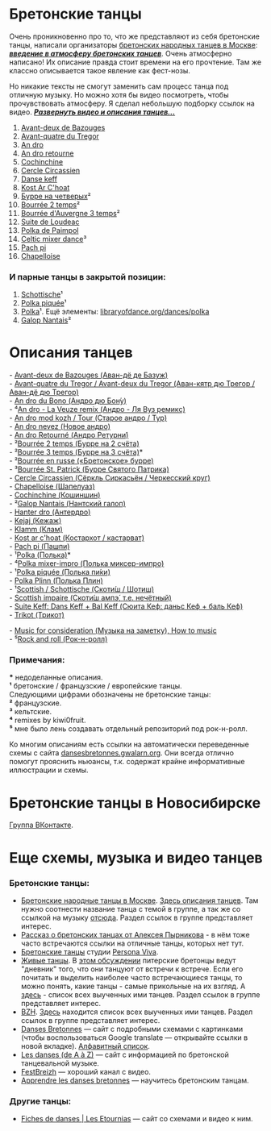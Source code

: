 Бретонские танцы
================
Очень проникновенно про то, что же представляют из себя бретонские танцы, написали организаторы [бретонских народных танцев в Москве](https://vk.com/club25749886): [***введение в атмосферу бретонских танцев***](text-intro.md). Очень атмосферно написано! Их описание правда стоит времени на его прочтение. Там же классно описывается такое явление как фест-нозы.

Но никакие тексты не смогут заменить сам процесс танца под отличную музыку. Но можно хотя бы видео посмотреть, чтобы прочувствовать атмосферу. Я сделал небольшую подборку ссылок на видео. ***[Развернуть видео и описания танцев...](README.md)***

1. [Avant-deux de Bazouges](https://www.youtube.com/watch?v=Ncds8-FMaEI)
2. [Avant-quatre du Tregor](https://www.youtube.com/watch?v=H5DNoZ2F3jw)
3. [An dro](https://www.youtube.com/watch?v=p_i027FhnyA)
4. [An dro retourne](https://www.youtube.com/watch?v=EUHjpInr1nA)
5. [Cochinchine](https://vk.com/video-25749886_170748467)
6. [Cercle Circassien](https://www.youtube.com/watch?v=JUIEfPi_SgY)
7. [Danse keff](https://www.youtube.com/watch?v=B6qej91iYLc)
8. [Kost Ar C'hoat](https://www.youtube.com/watch?v=EAVpaW_7qlQ)
9. [Бурре на четверых](https://vk.com/video-25749886_162534468)²
10. [Bourrée 2 temps](https://www.youtube.com/watch?v=Fos5IOLRHK8)²
11. [Bourrée d'Auvergne 3 temps](https://www.youtube.com/watch?v=TfQNjN_WHCU)²
12. [Suite de Loudeac](https://www.youtube.com/watch?v=SOd9E8XKemA)
13. [Polka de Paimpol](https://vk.com/video39341115_456239021)
14. [Celtic mixer dance](https://www.youtube.com/watch?v=Yi5kxzNWQmQ)³
15. [Pach pi](https://www.youtube.com/watch?v=5eDQmwe1Zlo)
16. [Chapelloise](https://www.youtube.com/watch?v=XwNRitt0AFo)

### И парные танцы в закрытой позиции:

1. [Schottische](https://www.youtube.com/watch?v=vwHZvw7jk94)¹
2. [Polka piquée](https://www.youtube.com/watch?v=FcS_BrHe9PU)¹
3. [Polka](https://youtu.be/sVnfVUWiBTU?t=20)¹. Ещё элементы: [libraryofdance.org/dances/polka](http://www.libraryofdance.org/dances/polka/)
4. [Galop Nantais](https://www.youtube.com/watch?v=aQUtWD-o9NE)²

Описания танцев
===============
\- [Avant-deux de Bazouges (Аван-дё де Базуж)](avant-deux-de-bazouges.md)  
\- [Avant-quatre du Tregor / Avant-deux du Tregor (Аван-кятр дю Трегор / Аван-дё дю Трегор)](avant-quatre-du-tregor.md)  
\- [An dro du Bono (Андро дю Бон́у)](an-dro-du-bono.md)  
\- ⁴[An dro - La Veuze remix (Андро - Ля Вуз ремикс)](an-dro-la-veuze-remix.md)  
\- [An dro mod kozh / Tour (Старое андро / Тур)](tour-an-dro-mod-kozh.md)  
\- [An dro nevez (Новое андро)](an-dro-nevez.md)  
\- [An dro Retourné (Андро Ретурни́)](an-dro-retourne.md)  
\- ²[Bourrée 2 temps (Бурре на 2 счёта)](bourree.md)  
\- ²[Bourrée 3 temps (Бурре на 3 счёта)](bourree-3-temps.md)\*  
\- ²[Bourrée en russe («Бретонское» бурре)](bourree-en-russe.md)  
\- ³[Bourrée St. Patrick (Бурре Святого Патрика)](bourree-st-patrick.md)  
\- [Cercle Circassien (Сёркль Сиркасьён / Черкесский круг)](cercle-circassien.md)  
\- [Chapelloise (Шапелуаз)](chapelloise.md)  
\- [Cochinchine (Кошиншин)](cochinchine.md)  
\- ²[Galop Nantais (Нантский галоп)](galop-nantais.md)  
\- [Hanter dro (Антердро)](hanter-dro.md)  
\- [Kejaj (Кежаж)](kejaj.md)  
\- [Klamm (Клам)](klamm.md)  
\- [Kost ar c'hoat (Костархот / кастарват)](kost-ar-c-hoat.md)  
\- [Pach pi (Пашпи)](pach-pi.md)  
\- ¹[Polka (Полька)](polka.md)\*  
\- ⁴[Polka mixer-impro (Полька миксер-импро)](polka-mixer-impro.md)  
\- ¹[Polka piquée (Полька пи́ки)](polka-piquee.md)  
\- [Polka Plinn (Полька Плин)](polka-plinn.md)  
\- ¹[Scottish / Schottische (Скоти́ш / Шотиш)](schottische.md)  
\- [Scottish impaire (Скоти́ш ампэ́, т.е. нечётный)](scottish-impaire.md)  
\- [Suite Keff: Dans Keff + Bal Keff (Сюита Кеф: даньс Кеф + баль Кеф)](suite-keff.md)  
\- [Trikot (Трикот)](trikot.md)  

\- [Music for consideration (Музыка на заметку), How to music](music.md)  
\- ⁵[Rock and roll (Рок-н-ролл)](rock-and-roll.md)

### Примечания:
__\*__ недоделанные описания.  
__¹__ бретонские / французские / европейские танцы.  
Следующими цифрами обозначены не бретонские танцы:  
__²__ французские.  
__³__ кельтские.  
__⁴__ remixes by kiwi0fruit.  
__⁵__ мне было лень создавать отдельный репозиторий под рок-н-ролл.

Ко многим описаниям есть ссылки на автоматически переведенные схемы с сайта [dansesbretonnes.gwalarn.org](http://dansesbretonnes.gwalarn.org). Они всегда отлично помогут прояснить ньюансы, т.к. содержат крайне информативные иллюстрации и схемы.

Бретонские танцы в Новосибирске
===============================
[Группа ВКонтакте](https://vk.com/club127030623).

Еще схемы, музыка и видео танцев
=================================
### Бретонские танцы:

- [Бретонские народные танцы в Москве](https://vk.com/club25749886). [Здесь описания танцев](https://vk.com/topic-25749886_27791034). Там нужно соотнести название танца с темой в группе, а так же со ссылкой на музыку [отсюда](https://vk.com/notes11408173). Раздел ссылок в группе представляет интерес. 
- [Рассказ о бретонских танцах от Алексея Пырникова](http://celtic-community.diary.ru/p193203999.htm?oam#more1) - в нём тоже часто встречаются ссылки на отличные танцы, которых нет тут.
- [Бретонские танцы](http://personaviva.spb.ru/?bret_dances) студии [Persona Viva](https://vk.com/club459205).
- [Живые танцы](https://vk.com/club31196395). В [этом обсуждении](https://vk.com/topic-31196395_25370716) питерские бретонцы ведут "дневник" того, что они танцуют от встречи к встрече. Если его почитать и выделить наиболее часто встречающиеся танцы, то можно понять, какие танцы - самые прикольные на их взгляд. А [здесь](https://vk.com/topic-31196395_29427388) - список всех выученных ими танцев. Раздел ссылок в группе представляет интерес.
- [BZH](https://vk.com/club640304). [Здесь](https://vk.com/topic-640304_9414805) находится список всех выученных ими танцев. Раздел ссылок в группе представляет интерес.
- [Danses Bretonnes](http://dansesbretonnes.gwalarn.org) — сайт с подробными схемами с картинками (чтобы воспользоваться Google translate — открывайте ссылки в новой вкладке). [Алфавитный список](http://dansesbretonnes.gwalarn.org/accueil/alphabetique.html).
- [Les danses (de A à Z)](http://nozbreizh.fr/index.php?option=com_content&task=view&id=20&Itemid=37&lettre_param=A#A) — сайт с информацией по бретонской танцевальной музыке.
- [FestBreizh](https://www.youtube.com/channel/UCjwYudG6SWmI2mz1wS_eijA) — хороший канал с видео.
- [Apprendre les danses bretonnes](http://lannig.e-monsite.com/) — научитесь бретонским танцам.

### Другие танцы:

- [Fiches de danses | Les Etournias](http://lesetournias.fr/ateliers-danses/fiches-de-danses) — сайт со схемами и видео к ним.
